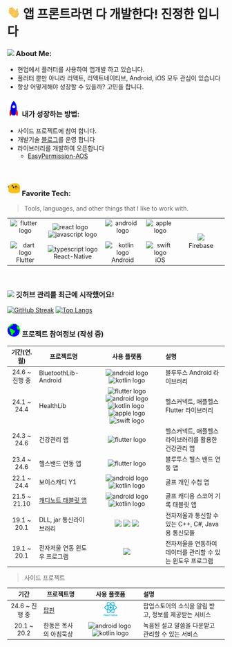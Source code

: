 
# <img src="https://github.com/kmwdevelop/kmwdevelop/blob/main/Assets/Hi.gif" width="30" /> 앱 프론트라면 다 개발한다! 진정한 입니다

### <img src="https://github.com/TheDudeThatCode/TheDudeThatCode/blob/master/Assets/Developer.gif" width="45" /> About Me:
- 현업에서 플러터를 사용하여 앱개발 하고 있습니다.
- 플러터 뿐만 아니라 리액트, 리액트네이티브, Android, iOS 모두 관심이 있습니다
- 항상 어떻게해야 성장할 수 있을까? 고민을 합니다.
### <img src="https://github.com/kmwdevelop/kmwdevelop/blob/main/Assets/Rocket.gif" width="30" /> 내가 성장하는 방법:
- 사이드 프로젝트에 참여 합니다.
- 개발기술 [블로그](https://velog.io/@unknown420/)를 운영 합니다
- 라이브러리를 개발하여 오픈합니다
  - [EasyPermission-AOS](https://github.com/kmwdevelop/easy-permission-aos)
<br>

### <img src='https://github.com/kmwdevelop/kmwdevelop/blob/main/Assets/happy.gif' width='30' /> Favorite Tech:

> Tools, languages, and other things that I like to work with.
  <table>
    <tr>
      <td align="center" width="96*2">
        <img src="https://cdn.jsdelivr.net/gh/devicons/devicon/icons/flutter/flutter-original.svg" height="40" alt="flutter logo" />&nbsp;&nbsp;
        <img src="https://cdn.jsdelivr.net/gh/devicons/devicon/icons/dart/dart-original.svg" height="40" alt="dart logo" />
        <br> Flutter
      </td>
      <td align="center" width="96*3">
        <img src="https://cdn.jsdelivr.net/gh/devicons/devicon/icons/react/react-original.svg" height="40" alt="react logo" /> &nbsp;&nbsp;
        <img src="https://cdn.jsdelivr.net/gh/devicons/devicon/icons/javascript/javascript-original.svg" height="40" alt="javascript logo" /> &nbsp;&nbsp;
        <img src="https://cdn.jsdelivr.net/gh/devicons/devicon/icons/typescript/typescript-original.svg" height="40" alt="typescript logo" />
        <br> React-Native
      </td>
      <td align="center" width="96*2">
        <img src="https://cdn.jsdelivr.net/gh/devicons/devicon/icons/android/android-original.svg" height="40" alt="android logo" />&nbsp;&nbsp;
        <img src="https://cdn.jsdelivr.net/gh/devicons/devicon/icons/kotlin/kotlin-original.svg" height="40" alt="kotlin logo" />
        <br> Android
      </td>
      <td align="center" width="96*2">
        <img src="https://cdn.jsdelivr.net/gh/devicons/devicon/icons/apple/apple-original.svg" height="40" alt="apple logo" />&nbsp;&nbsp;
        <img src="https://cdn.jsdelivr.net/gh/devicons/devicon/icons/swift/swift-original.svg" height="40" alt="swift logo" />
        <br> iOS
      </td>
      <td align="center" width="96">
        <img src="https://cdn.jsdelivr.net/gh/devicons/devicon@latest/icons/firebase/firebase-original.svg" height="40"  />
        <br> Firebase
      </td>
    </tr>
  </table>
  </tr>
</table>
<br>

### <img src='https://media1.giphy.com/media/du3J3cXyzhj75IOgvA/giphy.gif?cid=ecf05e47x2g034i9pzwtzzsd3xgg2w9nr94t4tflbbgo3008&rid=giphy.gif' width='25' /> 깃허브 관리를 최근에 시작했어요!

[![GitHub Streak](https://github-readme-streak-stats.herokuapp.com/?user=kmwdevelop&theme=dark)](https://git.io/streak-stats)
[![Top Langs](https://github-readme-stats.vercel.app/api/top-langs/?username=kmwdevelop&layout=compact&text_color=daf7dc&bg_color=151515&hide=css,html,php)](https://github.com/anuraghazra/github-readme-stats)
<br>


### <img src="https://github.com/kmwdevelop/kmwdevelop/blob/main/Assets/Earth.gif" width="30" /> 프로젝트 참여정보 (작성 중)

| 기간(연.월) | 프로젝트명 | 사용 플랫폼 | 설명 |
| :--------: | ---- | :--: | :-- |
| 24.6 ~ 진행 중 | BluetoothLib-Android | <img src="https://cdn.jsdelivr.net/gh/devicons/devicon/icons/android/android-original.svg" height="25" alt="android logo" /> <img src="https://cdn.jsdelivr.net/gh/devicons/devicon/icons/kotlin/kotlin-original.svg" height="25" alt="kotlin logo" /> | 블루투스 Android 라이브러리 |
| 24.1 ~ 24.4 | HealthLib |  <img src="https://cdn.jsdelivr.net/gh/devicons/devicon/icons/flutter/flutter-original.svg" height="25" alt="flutter logo" /> <img src="https://cdn.jsdelivr.net/gh/devicons/devicon/icons/android/android-original.svg" height="25" alt="android logo" /> <img src="https://cdn.jsdelivr.net/gh/devicons/devicon/icons/kotlin/kotlin-original.svg" height="25" alt="kotlin logo" />&nbsp;<img src="https://cdn.jsdelivr.net/gh/devicons/devicon/icons/apple/apple-original.svg" height="25" alt="apple logo" /><img src="https://cdn.jsdelivr.net/gh/devicons/devicon/icons/swift/swift-original.svg" height="25" alt="swift logo" /> | 헬스커넥트, 애플헬스 Flutter 라이브러리 |
| 24.3 ~ 24.6 | 건강관리 앱 | <img src="https://cdn.jsdelivr.net/gh/devicons/devicon/icons/flutter/flutter-original.svg" height="25" alt="flutter logo" /> | 헬스커넥트, 애플헬스 라이브러리를 활용한 건강관리 앱 |
| 23.4 ~ 24.6 | 헬스밴드 연동 앱 | <img src="https://cdn.jsdelivr.net/gh/devicons/devicon/icons/flutter/flutter-original.svg" height="25" alt="flutter logo" /> | 블루투스 헬스 밴드 연동 앱 |
| 22.1 ~ 24.4 | 보이스캐디 Y1 | <img src="https://cdn.jsdelivr.net/gh/devicons/devicon/icons/android/android-original.svg" height="25" alt="android logo" /> <img src="https://cdn.jsdelivr.net/gh/devicons/devicon/icons/kotlin/kotlin-original.svg" height="25" alt="kotlin logo" /> | 골프 개인 수첩 앱 |
| 21.5 ~ 21.10 | [캐디노트 태블릿 앱](https://github.com/kmwdevelop/-/blob/main/%E1%84%8F%E1%85%A2%E1%84%83%E1%85%B5%E1%84%82%E1%85%A9%E1%84%90%E1%85%B3/%5B%E1%84%91%E1%85%B3%E1%84%85%E1%85%A9%E1%84%8C%E1%85%A6%E1%86%A8%E1%84%90%E1%85%B3%5D%20%E1%84%90%E1%85%A2%E1%84%87%E1%85%B3%E1%86%AF%E1%84%85%E1%85%B5%E1%86%BA%20%E1%84%8F%E1%85%A2%E1%84%83%E1%85%B5%E1%84%82%E1%85%A9%E1%84%90%E1%85%B3%20-%20%E1%84%89%E1%85%A1%E1%86%B7%E1%84%89%E1%85%A5%E1%86%BC%20%E1%84%80%E1%85%A9%E1%86%AF%E1%84%91%E1%85%B3%208821e74eb52243ee992b406b4edb7c85.md) | <img src="https://cdn.jsdelivr.net/gh/devicons/devicon/icons/android/android-original.svg" height="25" alt="android logo" /> <img src="https://cdn.jsdelivr.net/gh/devicons/devicon/icons/kotlin/kotlin-original.svg" height="25" alt="kotlin logo" />| 골프 캐디용 스코어 기록 태블릿 앱|
| 19.1 ~ 20.1 | DLL, jar 통신라이브러리 | <img src="https://cdn.jsdelivr.net/gh/devicons/devicon@latest/icons/csharp/csharp-original.svg" height="25"/> <img src="https://cdn.jsdelivr.net/gh/devicons/devicon@latest/icons/cplusplus/cplusplus-original.svg" height="25" /> <img src="https://cdn.jsdelivr.net/gh/devicons/devicon@latest/icons/java/java-original.svg" height="25"/> | 전자저울과 통신할 수 있는 C++, C#, Java용 통신모듈|
| 19.1 ~ 20.1 | 전자저울 연동 윈도우 프로그램 | <img src="https://cdn.jsdelivr.net/gh/devicons/devicon@latest/icons/csharp/csharp-original.svg" height="25"/> | 전자저울을 연동하여 데이터를 관리할 수 있는 윈도우 프로그램|


> 사이드 프로젝트

| 기간 | 프로젝트명 | 사용 플랫폼 | 설명 |
| :------: | ---- | :----: | :-- |
| 24.6 ~ 진행 중 | [팝핀](https://github.com/proj-poppin) | <img src="https://github.com/kmwdevelop/kmwdevelop/blob/main/Assets/react-native.png" height="35"/> | 팝업스토어의 소식을 알림 받고, 정보를 제공받는 서비스 |
| 20.1 ~ 20.2 | 한동은 목사의 아침묵상 | <img src="https://cdn.jsdelivr.net/gh/devicons/devicon/icons/android/android-original.svg" height="25" alt="android logo" />&nbsp;<img src="https://cdn.jsdelivr.net/gh/devicons/devicon/icons/kotlin/kotlin-original.svg" height="25" alt="kotlin logo" /> | 녹음된 설교 말씀을 다운받고 관리할 수 있는 서비스 |

